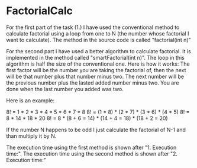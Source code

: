 # FactorialCalc

For the first part of the task (1.) I have used the conventional method to calculate
factorial using a loop from one to N (the number whose factorial I want to calculate). 
The method in the source code is called "factorial(int n)"

For the second part I have used a better algorithm to calculate factorial. It is implemented in the method called
"smartFactorial(int n)". The loop in this algorithm is half the size of the conventional one.
Here is how it works:
The first factor will be the number you are taking the factorial of, then the next will be that number plus that number minus two.
The next number will be the previous number plus the lasted added number minus two.
You are done when the last number you added was two.

Here is an example:

8! = 1 * 2 * 3 * 4 * 5 * 6 * 7 * 8
8! = (1 * 8) * (2 * 7) * (3 * 6) * (4 * 5)
8! = 8 * 14 * 18 * 20
8! = 8 * (8 + 6 = 14) * (14 + 4 = 18) * (18 + 2 = 20)

If the number N happens to be odd I just calculate the factorial of N-1 and than multiply it by N.

The execution time using the first method is shown after "1. Execution time:".
The execution time using the second method is shown after "2. Execution time:"
